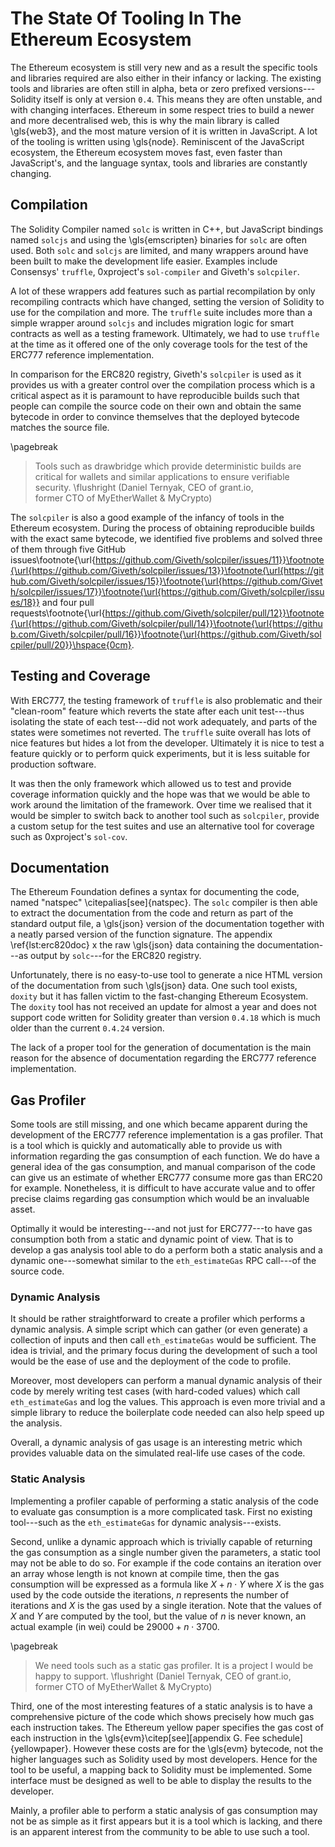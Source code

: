 # The State Of Tooling In The Ethereum Ecosystem

The Ethereum ecosystem is still very new and as a result the specific tools and libraries required are also either in their infancy or lacking. The existing tools and libraries are often still in alpha, beta or zero prefixed versions---Solidity itself is only at version `0.4`. This means they are often unstable, and with changing interfaces. Ethereum in some respect tries to build a newer and more decentralised web, this is why the main library is called \gls{web3}, and the most mature version of it is written in JavaScript. A lot of the tooling is written using \gls{node}. Reminiscent of the JavaScript ecosystem, the Ethereum ecosystem moves fast, even faster than JavaScript's, and the language syntax, tools and libraries are constantly changing.

## Compilation

The Solidity Compiler named `solc` is written in C++, but JavaScript bindings named `solcjs` and using the \gls{emscripten} binaries for `solc` are often used. Both `solc` and `solcjs` are limited, and many wrappers around have been built to make the development life easier. Examples include Consensys' `truffle`, 0xproject's `sol-compiler` and Giveth's `solcpiler`.

A lot of these wrappers add features such as partial recompilation by only recompiling contracts which have changed, setting the version of Solidity to use for the compilation and more. The `truffle` suite includes more than a simple wrapper around `solcjs` and includes migration logic for smart contracts as well as a testing framework. Ultimately, we had to use `truffle` at the time as it offered one of the only coverage tools for the test of the ERC777 reference implementation.

In comparison for the ERC820 registry, Giveth's `solcpiler` is used as it provides us with a greater control over the compilation process which is a critical aspect as it is paramount to have reproducible builds such that people can compile the source code on their own and obtain the same bytecode in order to convince themselves that the deployed bytecode matches the source file.

\pagebreak

> Tools such as drawbridge which provide deterministic builds are critical for wallets and similar applications to ensure verifiable security. \flushright (Daniel Ternyak, CEO of grant.io,  
former CTO of MyEtherWallet & MyCrypto)

The `solcpiler` is also a good example of the infancy of tools in the Ethereum ecosystem. During the process of obtaining reproducible builds with the exact same bytecode, we identified five problems and solved three of them through five GitHub issues\footnote{\url{https://github.com/Giveth/solcpiler/issues/11}}\footnote{\url{https://github.com/Giveth/solcpiler/issues/13}}\footnote{\url{https://github.com/Giveth/solcpiler/issues/15}}\footnote{\url{https://github.com/Giveth/solcpiler/issues/17}}\footnote{\url{https://github.com/Giveth/solcpiler/issues/18}} and four pull requests\footnote{\url{https://github.com/Giveth/solcpiler/pull/12}}\footnote{\url{https://github.com/Giveth/solcpiler/pull/14}}\footnote{\url{https://github.com/Giveth/solcpiler/pull/16}}\footnote{\url{https://github.com/Giveth/solcpiler/pull/20}}\hspace{0cm}.

## Testing and Coverage

With ERC777, the testing framework of `truffle` is also problematic and their "clean-room" feature which reverts the state after each unit test---thus isolating the state of each test---did not work adequately, and parts of the states were sometimes not reverted. The `truffle` suite overall has lots of nice features but hides a lot from the developer. Ultimately it is nice to test a feature quickly or to perform quick experiments, but it is less suitable for production software.

It was then the only framework which allowed us to test and provide coverage information quickly and the hope was that we would be able to work around the limitation of the framework. Over time we realised that it would be simpler to switch back to another tool such as `solcpiler`, provide a custom setup for the test suites and use an alternative tool for coverage such as 0xproject's `sol-cov`.

## Documentation

The Ethereum Foundation defines a syntax for documenting the code, named "natspec" \citepalias[see]{natspec}. The `solc` compiler is then able to extract the documentation from the code and return as part of the standard output file, a \gls{json} version of the documentation together with a neatly parsed version of the function signature. The appendix \ref{lst:erc820doc} x the raw \gls{json} data containing the documentation---as output by `solc`---for the ERC820 registry.

Unfortunately, there is no easy-to-use tool to generate a nice HTML version of the documentation from such \gls{json} data. One such tool exists, `doxity` but it has fallen victim to the fast-changing Ethereum Ecosystem. The `doxity` tool has not received an update for almost a year and does not support code written for Solidity greater than version `0.4.18` which is much older than the current `0.4.24` version.

The lack of a proper tool for the generation of documentation is the main reason for the absence of documentation regarding the ERC777 reference implementation.

## Gas Profiler

Some tools are still missing, and one which became apparent during the development of the ERC777 reference implementation is a gas profiler. That is a tool which is quickly and automatically able to provide us with information regarding the gas consumption of each function. We do have a general idea of the gas consumption, and manual comparison of the code can give us an estimate of whether ERC777 consume more gas than ERC20 for example. Nonetheless, it is difficult to have accurate value and to offer precise claims regarding gas consumption which would be an invaluable asset.

Optimally it would be interesting---and not just for ERC777---to have gas consumption both from a static and dynamic point of view. That is to develop a gas analysis tool able to do a perform both a static analysis and a dynamic one---somewhat similar to the `eth_estimateGas` RPC call---of the source code.

### Dynamic Analysis

It should be rather straightforward to create a profiler which performs a dynamic analysis. A simple script which can gather (or even generate) a collection of inputs and then call `eth_estimateGas` would be sufficient. The idea is trivial, and the primary focus during the development of such a tool would be the ease of use and the deployment of the code to profile.

Moreover, most developers can perform a manual dynamic analysis of their code by merely writing test cases (with hard-coded values) which call `eth_estimateGas` and log the values. This approach is even more trivial and a simple library to reduce the boilerplate code needed can also help speed up the analysis.

Overall, a dynamic analysis of gas usage is an interesting metric which provides valuable data on the simulated real-life use cases of the code.


### Static Analysis

Implementing a profiler capable of performing a static analysis of the code to evaluate gas consumption is a more complicated task. First no existing tool---such as the `eth_estimateGas` for dynamic analysis---exists.

Second, unlike a dynamic approach which is trivially capable of returning the gas consumption as a single number given the parameters, a static tool may not be able to do so. For example if the code contains an iteration over an array whose length is not known at compile time, then the gas consumption will be expressed as a formula like $X + n \cdot Y$ where $X$ is the gas used by the code outside the iterations, $n$ represents the number of iterations and $X$ is the gas used by a single iteration. Note that the values of $X$ and $Y$ are computed by the tool, but the value of $n$ is never known, an actual example (in wei) could be $29000 + n \cdot 3700$.

\pagebreak

> We need tools such as a static gas profiler. It is a project I would be happy to support. \flushright (Daniel Ternyak, CEO of grant.io,  
former CTO of MyEtherWallet & MyCrypto)

Third, one of the most interesting features of a static analysis is to have a comprehensive picture of the code which shows precisely how much gas each instruction takes. The Ethereum yellow paper specifies the gas cost of each instruction in the \gls{evm}\citep[see][appendix G. Fee schedule]{yellowpaper}. However these costs are for the \gls{evm} bytecode, not the higher languages such as Solidity used by most developers. Hence for the tool to be useful, a mapping back to Solidity must be implemented. Some interface must be designed as well to be able to display the results to the developer.

Mainly, a profiler able to perform a static analysis of gas consumption may not be as simple as it first appears but it is a tool which is lacking, and there is an apparent interest from the community to be able to use such a tool.

